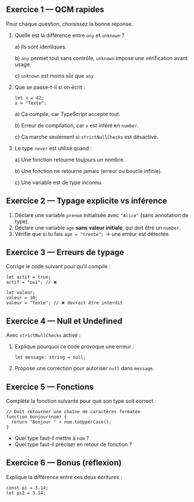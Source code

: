 ## Exercice 1 — QCM rapides

Pour chaque question, choisissez la bonne réponse.

1. Quelle est la différence entre `any` et `unknown` ?

   a) Ils sont identiques.

   b) `any` permet tout sans contrôle, `unknown` impose une vérification avant usage.

   c) `unknown` est moins sûr que `any`.

2. Que se passe-t-il si on écrit :

    ```tsx
    let x = 42;
    x = "Texte";
    
    ```

   a) Ça compile, car TypeScript accepte tout.

   b) Erreur de compilation, car `x` est inféré en `number`.

   c) Ça marche seulement si `strictNullChecks` est désactivé.

3. Le type `never` est utilisé quand :

   a) Une fonction retourne toujours un nombre.

   b) Une fonction ne retourne jamais (erreur ou boucle infinie).

   c) Une variable est de type inconnu.



## Exercice 2 — Typage explicite vs inférence

1. Déclare une variable `prenom` initialisée avec `"Alice"` (sans annotation de type).
2. Déclare une variable `age` **sans valeur initiale**, qui doit être un `number`.
3. Vérifie que si tu fais `age = "trente";` → une erreur est détectée.


## Exercice 3 — Erreurs de typage

Corrige le code suivant pour qu’il compile :

```tsx
let actif = true;
actif = "oui"; // ❌

let valeur;
valeur = 10;
valeur = "texte"; // ❌ devrait être interdit

```


## Exercice 4 — Null et Undefined

Avec `strictNullChecks` activé :

1. Explique pourquoi ce code provoque une erreur :

    ```tsx
    let message: string = null;
    
    ```

2. Propose une correction pour autoriser `null` dans `message`.


## Exercice 5 — Fonctions

Complète la fonction suivante pour que son type soit correct :

```tsx
// Doit retourner une chaîne de caractères formatée
function bonjour(nom) {
  return "Bonjour " + nom.toUpperCase();
}

```

- Quel type faut-il mettre à `nom` ?
- Quel type faut-il préciser en retour de fonction ?


## Exercice 6 — Bonus (réflexion)

Explique la différence entre ces deux écritures :

```tsx
const pi = 3.14;
let pi2 = 3.14;

```